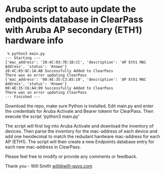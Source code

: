 # Aruba script to auto update the endpoints database in ClearPass with Aruba AP secondary (ETH1) hardware info

```
 % python3 main.py
--- Starting ---
{'mac_address': '20:4C:03:7D:1B:CC', 'description': 'AP Eth1 MAC Address', 'status': 'Known'}
20:4C:03:8C:1A:AB Successfully Added to ClearPass
There was an error updating ClearPass
{'mac_address': '00:4E:35:C3:A5:19', 'description': 'AP Eth1 MAC Address', 'status': 'Known'}
00:4E:35:C6:A4:89 Successfully Added to ClearPass
There was an error updating ClearPass
--- Finished ---
```

Download the repo, make sure Python is installed.
Edit main.py and enter the credentials for Aruba Activate and Bearer tokenn for ClearPass.
Then execute the script 'python3 main.py'

The script will first log into Aruba Activate and download the inventory of devices. Then parse the inventory for the mac-address of each device and add one hexidecimal to match the redudant hardware mac-address for each AP (ETH1). The script will then create a new Endpoints database entry for each new mac-address in ClearPass.

Please feel free to modify or provide any comments or feedback.

Thank you - Will Smith
will@wifi-guys.com